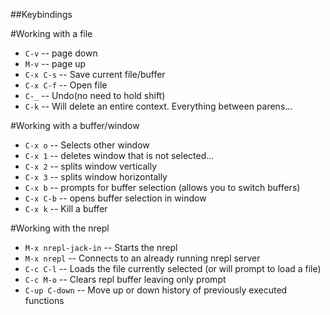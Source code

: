 ##Keybindings

#Working with a file
* `C-v`     -- page down
* `M-v`     -- page up
* `C-x C-s` -- Save current file/buffer
* `C-x C-f` -- Open file
* `C-_`     -- Undo(no need to hold shift)
* `C-k`     -- Will delete an entire context. Everything between parens...

#Working with a buffer/window
* `C-x o`   -- Selects other window
* `C-x 1`   -- deletes window that is not selected...
* `C-x 2`   -- splits window vertically
* `C-x 3`   -- splits window horizontally
* `C-x b`   -- prompts for buffer selection (allows you to switch buffers)
* `C-x C-b` -- opens buffer selection in window
* `C-x k`   -- Kill a buffer

#Working with the nrepl
* `M-x nrepl-jack-in` -- Starts the nrepl
* `M-x nrepl`         -- Connects to an already running nrepl server
* `C-c C-l`           -- Loads the file currently selected (or will prompt to load a file)
* `C-c M-o`           -- Clears repl buffer leaving only prompt
* `C-up C-down`       -- Move up or down history of previously executed functions
